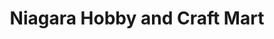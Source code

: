 ---
title: "Niagara Hobby and Craft Mart"
url: /buffalo/niagara-hobby-and-craft-mart/
shop: Basteln
---